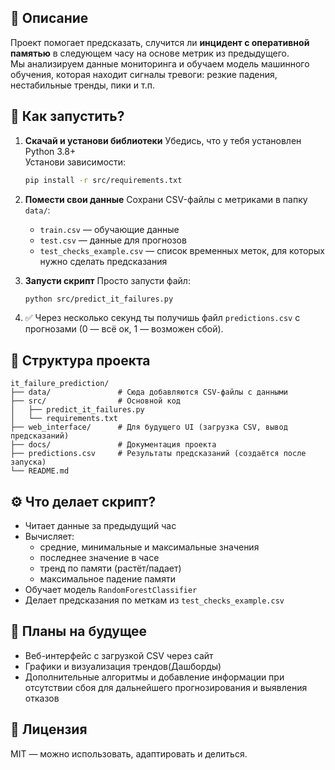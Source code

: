## 📌 Описание

Проект помогает предсказать, случится ли **инцидент с оперативной памятью** в следующем часу на основе метрик из предыдущего.  
Мы анализируем данные мониторинга и обучаем модель машинного обучения, которая находит сигналы тревоги: резкие падения, нестабильные тренды, пики и т.п.

## 🚀 Как запустить?

1. **Скачай и установи библиотеки**
   Убедись, что у тебя установлен Python 3.8+  
   Установи зависимости:
   ```bash
   pip install -r src/requirements.txt
   ```

2. **Помести свои данные**
   Сохрани CSV-файлы с метриками в папку `data/`:
   - `train.csv` — обучающие данные
   - `test.csv` — данные для прогнозов
   - `test_checks_example.csv` — список временных меток, для которых нужно сделать предсказания

3. **Запусти скрипт**
   Просто запусти файл:
   ```bash
   python src/predict_it_failures.py
   ```

4. ✅ Через несколько секунд ты получишь файл `predictions.csv` с прогнозами (0 — всё ок, 1 — возможен сбой).

## 📁 Структура проекта

```
it_failure_prediction/
├── data/               # Сюда добавляются CSV-файлы с данными
├── src/                # Основной код
│   ├── predict_it_failures.py
│   └── requirements.txt
├── web_interface/      # Для будущего UI (загрузка CSV, вывод предсказаний)
├── docs/               # Документация проекта
├── predictions.csv     # Результаты предсказаний (создаётся после запуска)
└── README.md
```

## ⚙️ Что делает скрипт?

- Читает данные за предыдущий час
- Вычисляет:
  - средние, минимальные и максимальные значения
  - последнее значение в часе
  - тренд по памяти (растёт/падает)
  - максимальное падение памяти
- Обучает модель `RandomForestClassifier`
- Делает предсказания по меткам из `test_checks_example.csv`

## 🧩 Планы на будущее

- Веб-интерфейс с загрузкой CSV через сайт
- Графики и визуализация трендов(Дашборды)
- Дополнительные алгоритмы и добавление информации при отсутствии сбоя для дальнейшего прогнозирования и выявления отказов

## 📄 Лицензия

MIT — можно использовать, адаптировать и делиться.